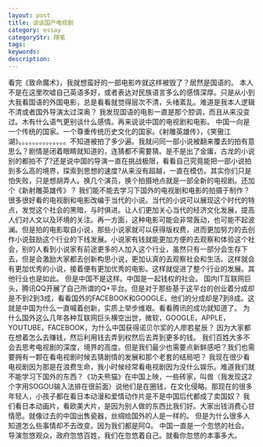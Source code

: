 ```yaml
---
layout: post
title: 谈谈国产电视剧
category: essay
categoryStr: 随笔
tags:
keywords:
description:
---
```

看完《致命魔术》，我就想蛮好的一部电影咋就这样被毁了？居然是国语的。
本人不是在这里吹嘘自己英语多好，或者表达对民族语言多么的感情深厚。只是从小到大我看国语的外国电影，总是看看就觉得层次不清，头绪紊乱。难道是我本人逻辑不清或者国外导演太过深奥？
我发现国语的电影一直是那个腔调，而且从来没变过。木有什么语气更别谈什么感情。再来说说中国的电视剧和电影。
中国一向是一个传统的国家。一个尊重传统历史文化的国家。《射雕英雄传》，《笑傲江湖》。。。。。。。。。。。。。。不知道被拍了多少遍。我就问同一部小说被翻来覆去的拍有意思么？剧情是闭着眼睛就知道的，连猜都不需要猜。是不是出了金庸，古龙的小说别的都拍不了?还是说中国的导演一直在挑战极限，看看自己究竟能把一部小说拍到多么高的境界，探索到思想的速度?从来没有超越，一直在模仿。其实你们只是怕失败，只是想胡弄人。换几个演员，换个拍摄地点就是一部全新的电视剧。还加个《新射雕英雄传》？
我们能不能去学习下国外的电视剧和电影的拍摄于制作？
很多很好看的电视剧和电影改编于当代的小说。当代的小说可以展现这个时代的特点，发觉这个社会的黑暗，与时俱进。让人们更加关心当代的经济文化发展，提高人们对人文以及环境的关注。再一方面，这种电影可能会非常轰动，也可能不起波澜。但是拍的电影取自小说，那些小说家就可以获得版权费，进而更加努力的去创作小说鼓励这个行业的下线发展。小说家有钱就能更加方便的去观察和体验这个社会，别的人看到小说家有前途更多的人加入这个行业，虽然只有一部分会生存下去，但是会激励大家都去创新构思小说，更加认真的去观察社会和生活。这样就会有更加优秀的小说，接着便有更加优秀的电影。这样就促进了整个行业的发展。其他行业也是如此。
但是中国不是这样。中国是一起钱权的社会。
国内IT互联网巨头，腾讯QQ开展了自己所谓的Q+平台。但是对于那些基于这平台的创业着分成却是不到2到3成，看看国外的FACEBOOK和GOOGLE，他们的分成却是7到8成。这就是中国为什么一直喊着创新，实质上举步维艰。看看腾讯的成功就知道了。
为什么国外这么几年各种互联网巨头横空出世，微软，GOOGLE，APPLE，YOUTUBE，FACEBOOK，为什么中国获得诺贝尔奖的人廖若星辰？
因为大家都在想着怎么去赚钱，然后利用钱去弄到权然后去弄到更多的钱。
我们百姓大多不会去思考电视剧的深度，境界的高度。但是我们最少也需要点新鲜感吧？我们也需要拥有一颗在看电视剧时候去猜剧情的发展和那个老套的结局吧？
我现在很少看电视剧因为那是在浪费生命，我小时候经常看电视剧因为没什么娱乐。难道我们就不能学习下国外的东西？《功夫熊猫》在中国上映，一些砖家，叫兽（我发现这2个字用SOGOU输入法排在很前面）说他们是在圈钱，在文化侵略。那现在的很多年轻人，小孩子都在看日本动漫和爱情动作片是不是中国后代都成了卖国奴？
我们看日本动画片，看欧美大片，是因为别人做的东西比我们好。大家出钱消费心甘情愿。就像过去的中国出售瓷器，丝绸给国外的人是一样的。
但是为什么很多人知道怎么些事情却不去改变。因为我们都是阿Q。
中国一直是一个忽悠的社会。导演忽悠观众，政府忽悠百姓，我们在忽悠着自己。就看你忽悠的本事多大。